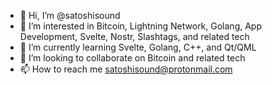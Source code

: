 - 👋 Hi, I’m @satoshisound
- 👀 I’m interested in Bitcoin, Lightning Network, Golang, App Development, Svelte, Nostr, Slashtags, and related tech
- 🌱 I’m currently learning Svelte, Golang, C++, and Qt/QML
- 💞️ I’m looking to collaborate on Bitcoin and related tech
- 📫 How to reach me satoshisound@protonmail.com

<!---
satoshisound/satoshisound is a ✨ special ✨ repository because its `README.md` (this file) appears on your GitHub profile.
You can click the Preview link to take a look at your changes.
--->
